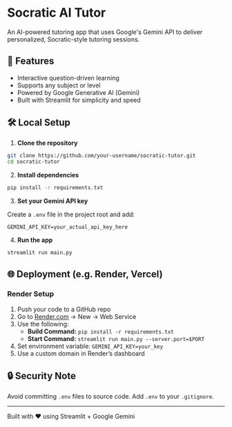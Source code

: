 # Socratic AI Tutor

An AI-powered tutoring app that uses Google's Gemini API to deliver personalized, Socratic-style tutoring sessions.

## 🚀 Features
- Interactive question-driven learning
- Supports any subject or level
- Powered by Google Generative AI (Gemini)
- Built with Streamlit for simplicity and speed

## 🛠️ Local Setup

1. **Clone the repository**

```bash
git clone https://github.com/your-username/socratic-tutor.git
cd socratic-tutor
```

2. **Install dependencies**

```bash
pip install -r requirements.txt
```

3. **Set your Gemini API key**

Create a `.env` file in the project root and add:

```env
GEMINI_API_KEY=your_actual_api_key_here
```

4. **Run the app**

```bash
streamlit run main.py
```

## 🌐 Deployment (e.g. Render, Vercel)

### Render Setup
1. Push your code to a GitHub repo
2. Go to [Render.com](https://render.com) → New → Web Service
3. Use the following:
   - **Build Command:** `pip install -r requirements.txt`
   - **Start Command:** `streamlit run main.py --server.port=$PORT`
4. Set environment variable: `GEMINI_API_KEY=your_key`
5. Use a custom domain in Render’s dashboard

## 🔒 Security Note
Avoid committing `.env` files to source code. Add `.env` to your `.gitignore`.

---

Built with ❤️ using Streamlit + Google Gemini
